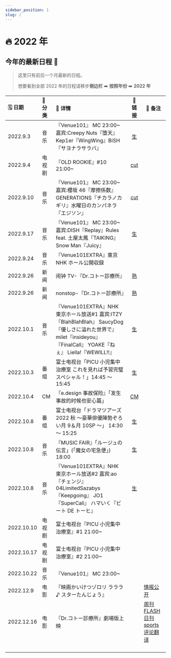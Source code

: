 ```yaml
---
sidebar_position: 1
slug: /
---
```


# 🔥 2022 年

## 今年的最新日程 🎉

> 这里只有前后一个月最新的日程。
>
> 想要看到全部 2022 年的日程请移步**侧边栏** ➡️ **按照年份** ➡️ **2022 年**

| 🗓 日期     | 📌 分类 | 💛 详情                                                                                                                                                            |                            🔗 链接                             | 🔨 备注                                                                                                                                                       |
| :--------- | :------ | :----------------------------------------------------------------------------------------------------------------------------------------------------------------- | :------------------------------------------------------------: | ------------------------------------------------------------------------------------------------------------------------------------------------------------- |
| 2022.9.3   | 音乐    | 『Venue101』 MC 23:00~ 嘉宾:Creepy Nuts『堕天』Kep1er『WingWing』BiSH『サヨナラサラバ』                                                                            | [生](https://pan.baidu.com/s/1fVLOxH75ufTkE8Q-b0Q7Kg?pwd=0122) |                                                                                                                                                               |
| 2022.9.4   | 电视剧  | 『OLD ROOKIE』#10 21:00~                                                                                                                                           |       [cut](https://www.bilibili.com/video/BV1j14y1e7yK)       |                                                                                                                                                               |
| 2022.9.10  | 音乐    | 『Venue101』 MC 23:00~ 嘉宾:櫻坂 46『摩擦係数』GENERATIONS『チカラノカギリ』水曜日のカンパネラ『エジソン』                                                         |         [cut](https://weibo.com/5177703789/M5ixtgKma)          |                                                                                                                                                               |
| 2022.9.17  | 音乐    | 『Venue101』 MC 23:00~ 嘉宾:DISH『Replay』Rules feat. 土屋太鳳『TAIKING』Snow Man『Juicy』                                                                         | [生](https://pan.baidu.com/s/1mkAzBagKoKkwu2cSN5xKdQ?pwd=0122) |                                                                                                                                                               |
| 2022.9.24  | 音乐    | 『Venue101EXTRA』東京 NHK ホール公開収録                                                                                                                           |                                                                |                                                                                                                                                               |
| 2022.9.26  | 新闻    | 闹钟 TV-『Dr.コトー診療所』                                                                                                                                        |          [熟](https://weibo.com/5177703789/M7vNov4Ku)          |                                                                                                                                                               |
| 2022.9.26  | 新闻    | nonstop-『Dr.コトー診療所』                                                                                                                                        |     [熟](https://weibo.com/tv/show/1034:4818308571267143)      |                                                                                                                                                               |
| 2022.10.1  | 音乐    | 『Venue101EXTRA』NHK 東京ホール放送#1 嘉宾:ITZY『BlahBlahBlah』 SaucyDog『優しさに溢れた世界で』 milet『insideyou』『FinalCall』 YOAKE『ねぇ』 Liella!『WEWILL!!』 |       [生](https://www.bilibili.com/video/BV1iN4y1N7CD)        |                                                                                                                                                               |
| 2022.10.3  | 番组    | 富士电视台「PICU 小児集中治療室 これを見れば予習完璧スペシャル！」14:45 ～ 15:45                                                                                   |       [生](https://www.bilibili.com/video/BV1hT411K7aU/)       |                                                                                                                                                               |
| 2022.10.4  | CM      | 『e.design 事故保险』「发生事故的时候也安心篇」                                                                                                                    |          [CM](https://weibo.com/5177703789/M8ISWud5V)          |                                                                                                                                                               |
| 2022.10.8  | 番组    | 富士电视台「ドラマツアーズ 2022 秋 ～豪華俳優陣勢ぞろい月 9＆月 10SP ～」 14:30 ～ 15:25                                                                           |       [生](https://www.bilibili.com/video/BV1vt4y1c7Ne)        |                                                                                                                                                               |
| 2022.10.8  | 音乐    | 『MUSIC FAIR』「ルージュの伝言」(「魔女の宅急便」) 18:00                                                                                                           |       [生](https://www.bilibili.com/video/BV1kD4y1y7PA)        |                                                                                                                                                               |
| 2022.10.8  | 音乐    | 『Venue101EXTRA』NHK 東京ホール放送#2 嘉宾:ao『チェンジ』 04LimitedSazabys『Keepgoing』 JO1『SuperCali』 ハマいく『ビート DE トーヒ』                              |       [生](https://www.bilibili.com/video/BV1eB4y1j7jw)        |                                                                                                                                                               |
| 2022.10.10 | 电视剧  | 富士电视台『PICU 小児集中治療室』#1 21:00~                                                                                                                         |                                                                |                                                                                                                                                               |
| 2022.10.17 | 电视剧  | 富士电视台『PICU 小児集中治療室』#2 21:00~                                                                                                                         |                                                                |                                                                                                                                                               |
| 2022.10.22 | 音乐    | 『Venue101』 MC 23:00~                                                                                                                                             |                                                                |                                                                                                                                                               |
| 2022.12.9  | 电影    | 『映画かいけつゾロリ ラララ ♪ スターたんじょう』                                                                                                                   |                                                                | [情报公开](https://weibo.com/5177703789/LEb1tupaf)                                                                                                            |
| 2022.12.16 | 电影    | 『Dr.コトー診療所』劇場版上映                                                                                                                                      |                                                                | [周刊 FLASH](https://weibo.com/5177703789/LyH23DhYx) [日刊 sports](https://weibo.com/5177703789/M7t650QM9) [评论翻译](https://weibo.com/5177703789/M7vYY0MzB) |
|            |         |                                                                                                                                                                    |                                                                |                                                                                                                                                               |
|            |         |                                                                                                                                                                    |                                                                |                                                                                                                                                               |
|            |         |                                                                                                                                                                    |                                                                |                                                                                                                                                               |
|            |         |                                                                                                                                                                    |                                                                |                                                                                                                                                               |
